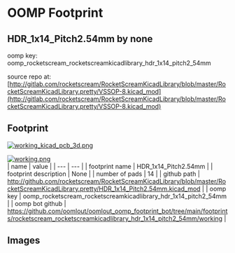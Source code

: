 # OOMP Footprint  
## HDR_1x14_Pitch2.54mm  by none  
  
oomp key: oomp_rocketscream_rocketscreamkicadlibrary_hdr_1x14_pitch2_54mm  
  
source repo at: [http://gitlab.com/rocketscream/RocketScreamKicadLibrary/blob/master/RocketScreamKicadLibrary.pretty/VSSOP-8.kicad_mod](http://gitlab.com/rocketscream/RocketScreamKicadLibrary/blob/master/RocketScreamKicadLibrary.pretty/VSSOP-8.kicad_mod)  
## Footprint  
  
[![working_kicad_pcb_3d.png](working_kicad_pcb_3d_600.png)](working_kicad_pcb_3d.png)  
  
[![working.png](working_600.png)](working.png)  
| name | value | 
| --- | --- | 
| footprint name | HDR_1x14_Pitch2.54mm | 
| footprint description | None | 
| number of pads | 14 | 
| github path | http://github.com/rocketscream/RocketScreamKicadLibrary/blob/master/RocketScreamKicadLibrary.pretty/HDR_1x14_Pitch2.54mm.kicad_mod | 
| oomp key | oomp_rocketscream_rocketscreamkicadlibrary_hdr_1x14_pitch2_54mm | 
| oomp bot github | https://github.com/oomlout/oomlout_oomp_footprint_bot/tree/main/footprints/rocketscream_rocketscreamkicadlibrary_hdr_1x14_pitch2_54mm/working | 
## Images  
